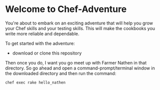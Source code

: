 # Welcome to Chef-Adventure

You're about to embark on an exciting adventure that will help you grow your Chef skills and your testing skills. This will make the cookbooks you write more reliable
and dependable.

To get started with the adventure:

* download or clone this repository

Then once you do, I want you go meet up with Farmer Nathen in that directory. So go ahead and open a command-prompt/terminal window in the downloaded directory and then run the command:

    chef exec rake hello_nathen